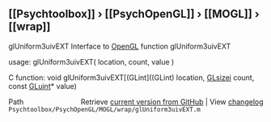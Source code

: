 ## [[Psychtoolbox]] &#8250; [[PsychOpenGL]] &#8250; [[MOGL]] &#8250; [[wrap]]

glUniform3uivEXT  Interface to [OpenGL](OpenGL) function glUniform3uivEXT  
  
usage:  glUniform3uivEXT( location, count, value )  
  
C function:  void glUniform3uivEXT[(GLint]((GLint) location, [GLsizei](GLsizei) count, const [GLuint](GLuint)\* value)  




<div class="code_header" style="text-align:right;">
  <span style="float:left;">Path&nbsp;&nbsp;</span> <span class="counter">Retrieve <a href=
  "https://raw.github.com/Psychtoolbox-3/Psychtoolbox-3/beta/Psychtoolbox/PsychOpenGL/MOGL/wrap/glUniform3uivEXT.m">current version from GitHub</a> | View <a href=
  "https://github.com/Psychtoolbox-3/Psychtoolbox-3/commits/beta/Psychtoolbox/PsychOpenGL/MOGL/wrap/glUniform3uivEXT.m">changelog</a></span>
</div>
<div class="code">
  <code>Psychtoolbox/PsychOpenGL/MOGL/wrap/glUniform3uivEXT.m</code>
</div>

